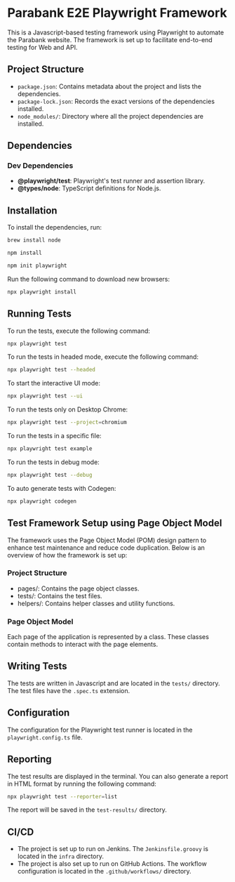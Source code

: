 # Parabank E2E Playwright Framework

This is a Javascript-based testing framework using Playwright to automate the Parabank website. The framework is set up to facilitate end-to-end testing for Web and API.

## Project Structure

- `package.json`: Contains metadata about the project and lists the dependencies.
- `package-lock.json`: Records the exact versions of the dependencies installed.
- `node_modules/`: Directory where all the project dependencies are installed.

## Dependencies

### Dev Dependencies

- **@playwright/test**: Playwright's test runner and assertion library.
- **@types/node**: TypeScript definitions for Node.js.

## Installation

To install the dependencies, run:


```zsh
brew install node
```

```zsh
npm install
```

```zsh
npm init playwright
```

Run the following command to download new browsers:

```zsh
npx playwright install
```


## Running Tests

To run the tests, execute the following command:

```zsh
npx playwright test
```

To run the tests in headed mode, execute the following command:

```zsh
npx playwright test --headed
```

To start the interactive UI mode:

```zsh
npx playwright test --ui
```

To run the tests only on Desktop Chrome:

```zsh
npx playwright test --project=chromium
```

To run the tests in a specific file:

```zsh
npx playwright test example
```

To run the tests in debug mode:

```zsh
npx playwright test --debug
```

To auto generate tests with Codegen:

```zsh
npx playwright codegen
```

## Test Framework Setup using Page Object Model
The framework uses the Page Object Model (POM) design pattern to enhance test maintenance and reduce code duplication. Below is an overview of how the framework is set up:  


### Project Structure
- pages/: Contains the page object classes.
- tests/: Contains the test files.
- helpers/: Contains helper classes and utility functions.

### Page Object Model
Each page of the application is represented by a class. These classes contain methods to interact with the page elements.

## Writing Tests

The tests are written in Javascript and are located in the `tests/` directory. The test files have the `.spec.ts` extension.

## Configuration

The configuration for the Playwright test runner is located in the `playwright.config.ts` file.

## Reporting

The test results are displayed in the terminal. You can also generate a report in HTML format by running the following command:

```zsh
npx playwright test --reporter=list
```

The report will be saved in the `test-results/` directory.

## CI/CD
- The project is set up to run on Jenkins. The `Jenkinsfile.groovy` is located in the `infra` directory.
- The project is also set up to run on GitHub Actions. The workflow configuration is located in the `.github/workflows/` directory.